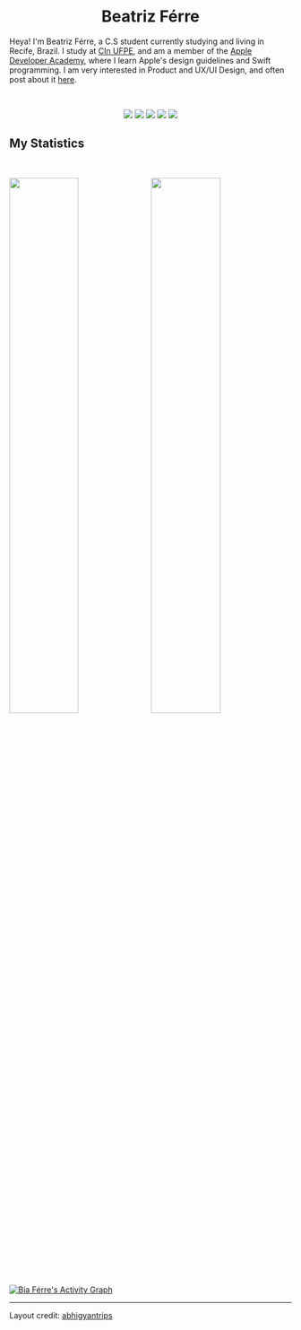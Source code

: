 <h1 align="center">
  <b>Beatriz Férre</b>
</h1>

Heya! I'm Beatriz Férre, a C.S student currently studying and living in Recife, Brazil. I study at <a href="https://portal.cin.ufpe.br">CIn UFPE</a>, and am a member of the <a href="https://www.developeracademy.cin.ufpe.br">Apple Developer Academy</a>, where I learn Apple's design guidelines and Swift programming. I am very interested in Product and UX/UI Design, and often post about it <a href= "https://www.instagram.com/okbibia/">here</a>. 

<br>

<p>
<div align="center">
  <img src="https://img.shields.io/badge/-Swift-c58545?style=for-the-badge&logo=swift&logoColor=c58545&labelColor=282828">
  <img src="https://img.shields.io/badge/-Verilog-d1a01f?style=for-the-badge&logo=vhdl&logoColor=d1a01f&labelColor=282828">
  <img src="https://img.shields.io/badge/-Python-98b982?style=for-the-badge&logo=python&logoColor=98b982&labelColor=282828">
  <img src="https://img.shields.io/badge/-HTML-c58545?style=for-the-badge&logo=html5&logoColor=c58545&labelColor=282828">
  <img src="https://img.shields.io/badge/c++-%2300599C.svg?style=for-the-badge&logo=c%2B%2B&logoColor=white">
</div>
</p>


<!--
<div align="center">
  <a href="https://open.spotify.com/user/6s6pbtefezpookh8gwnkko15v">
    <img src="https://spotify-readme-theta-virid.vercel.app/api?scan=true&theme=dark" width="240px">
  </a>
</div>
-->

## My Statistics

<br/>
<p align="left">
  <img width="49.5%" src="https://github-readme-stats.vercel.app/api?username=biaferre&show_icons=true&theme=gruvbox&hide_border=true" />
    <img width="49.5%" src="https://github-readme-streak-stats.herokuapp.com/?user=biaferre&theme=gruvbox&hide_border=true" />
</p>
<br>

[![Bia Férre's Activity Graph](https://activity-graph.herokuapp.com/graph?username=biaferre&custom_title=Bia%20Ferre's%20Contribution%20Graph&theme=gruvbox&bg_color=282828&hide_border=true&line=d1a01f&point=c58545)](https://abhigyantrips.dev)

------

Layout credit: [abhigyantrips](https://github.com/abhigyantrips)
